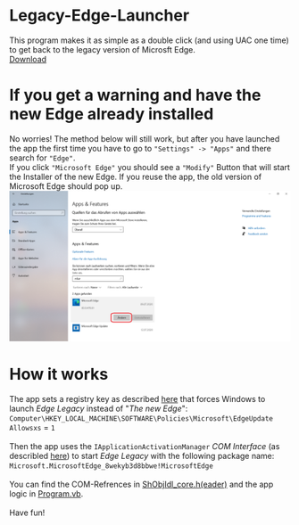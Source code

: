 # Legacy-Edge-Launcher
This program makes it as simple as a double click (and using UAC one time) to get back to the legacy version of Microsft Edge.<br/>
<a href="https://github.com/ShortDevelopment/Legacy-Edge-Launcher/releases/latest">Download</a>

# If you get a warning and have the new Edge already installed
No worries! The method below will still work, but after you have launched the app the first time you have to go to `"Settings" -> "Apps"` and there search for `"Edge"`.<br/>
If you click `"Microsoft Edge"` you should see a `"Modify"` Button that will start the Installer of the new Edge. If you reuse the app, the old version of Microsoft Edge should pop up.
<img src="Edge%20(Chromium)%20already%20installed.png" />

# How it works
The app sets a registry key as described <a href="https://docs.microsoft.com/en-us/deployedge/microsoft-edge-sysupdate-access-old-edge#side-by-side-experience-with-microsoft-edge-stable-channel-and-microsoft-edge-legacy">here</a> that forces Windows to launch <i>Edge Legacy</i> instead of "<i>The new Edge</i>":<br/>
`Computer\HKEY_LOCAL_MACHINE\SOFTWARE\Policies\Microsoft\EdgeUpdate`<br/>
`Allowsxs` = `1`<br/>
<br/>
Then the app uses the `IApplicationActivationManager` <i>COM Interface</i> (as describled <a href="https://docs.microsoft.com/en-us/windows/win32/api/shobjidl_core/nn-shobjidl_core-iapplicationactivationmanager">here</a>) to start <i>Edge Legacy</i> with the following package name:<br/>
`Microsoft.MicrosoftEdge_8wekyb3d8bbwe!MicrosoftEdge`<br/>
<br/>
You can find the COM-Refrences in <a href="ShObjIdl_core.header">ShObjIdl_core.h(eader)</a> and the app logic in <a href="Program.vb">Program.vb</a>.<br/>
<br/>
Have fun!
